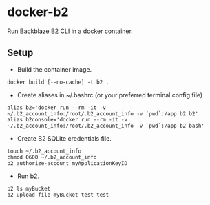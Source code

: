 # docker-b2

Run Backblaze B2 CLI in a docker container.

## Setup

* Build the container image.

```
docker build [--no-cache] -t b2 .
```

* Create aliases in ~/.bashrc (or your preferred terminal config file)

```
alias b2='docker run --rm -it -v ~/.b2_account_info:/root/.b2_account_info -v `pwd`:/app b2 b2'
alias b2console='docker run --rm -it -v ~/.b2_account_info:/root/.b2_account_info -v `pwd`:/app b2 bash'
```

* Create B2 SQLite credentials file.

```
touch ~/.b2_account_info
chmod 0600 ~/.b2_account_info
b2 authorize-account myApplicationKeyID
```

* Run b2.

```
b2 ls myBucket
b2 upload-file myBucket test test
```
